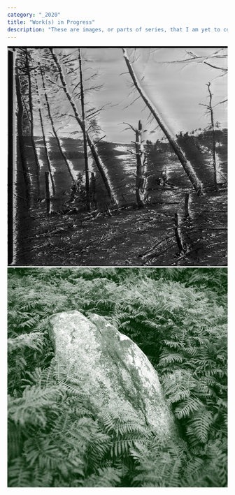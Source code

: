```yaml
---
category: "_2020"
title: "Work(s) in Progress"
description: "These are images, or parts of series, that I am yet to complete."
---
```

![XfNgdcbdMT0hEGSQXLHq.jpg](./XfNgdcbdMT0hEGSQXLHq.jpg)
![uueVLvzaYeGFnrDwf4sQ.jpg](./uueVLvzaYeGFnrDwf4sQ.jpg)
